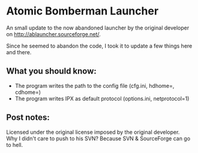 # Atomic Bomberman Launcher

An small update to the now abandoned launcher by the original developer on http://ablauncher.sourceforge.net/.

Since he seemed to abandon the code, I took it to update a few things here and there.


## What you should know:

- The program writes the path to the config file (cfg.ini, hdhome=, cdhome=)
- The program writes IPX as default protocol (options.ini, netprotocol=1)


## Post notes:

Licensed under the original license imposed by the original developer.  
Why I didn't care to push to his SVN? Because SVN & SourceForge can go to hell.